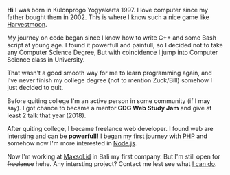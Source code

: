 **Hi** I was born in Kulonprogo Yogyakarta 1997. I love computer since my father bought them in 2002. This is where I know such a nice game like [Harvestmoon](https://en.wikipedia.org/wiki/Harvest_Moon_(video_game)).

My journey on code began since I know how to write C++ and some Bash script at young age. I found it powerfull and painfull, so I decided not to take any Computer Science Degree, But with coincidence I jump into Computer Science class in University.

That wasn't a good smooth way for me to learn programming again, and I've never finish my college degree (not to mention Zuck/Bill) somehow I just decided to quit.

Before quiting college I'm an active person in some community (if I may say). I got chance to became a mentor **GDG Web Study Jam** and give at least 2 talk that year (2018).

After quiting college, I became freelance web developer. I found web are intersting and can be **powerfull!** I began my first journey with [PHP](https://www.thoughtfulcode.com/why-use-php/) and somehow now I'm more interested in [Node.js](https://medium.freecodecamp.org/what-exactly-is-node-js-ae36e97449f5?gi=67c0ae74d38d).

Now I'm working at [Maxsol.id](https://maxsol.id/) in Bali my first company. But I'm still open for ~~freelance~~ hehe. Any intersting project? Contact me lest see what [I can do]().